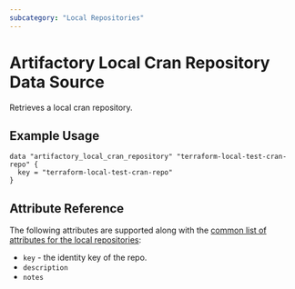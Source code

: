 ```yaml
---
subcategory: "Local Repositories"
---
```


# Artifactory Local Cran Repository Data Source

Retrieves a local cran repository.

## Example Usage

```hcl
data "artifactory_local_cran_repository" "terraform-local-test-cran-repo" {
  key = "terraform-local-test-cran-repo"
}
```

## Attribute Reference

The following attributes are supported along with the [common list of attributes for the local repositories](local.md):

* `key` - the identity key of the repo.
* `description`
* `notes`
